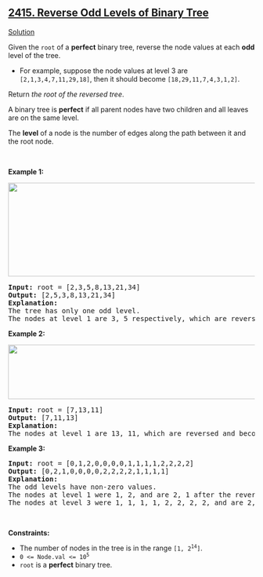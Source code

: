<h2><a href="https://leetcode.com/problems/reverse-odd-levels-of-binary-tree/">2415. Reverse Odd Levels of Binary Tree</a></h2>
<p>
<a href="./reverse_odd_levels_of_binary_tree.cpp">Solution</a>
</p>
<p>Given the <code>root</code> of a <strong>perfect</strong> binary tree, reverse the node values at each <strong>odd</strong> level of the tree.</p>
<ul>
<li>For example, suppose the node values at level 3 are <code>[2,1,3,4,7,11,29,18]</code>, then it should become <code>[18,29,11,7,4,3,1,2]</code>.</li>
</ul>
<p>Return <em>the root of the reversed tree</em>.</p>
<p>A binary tree is <strong>perfect</strong> if all parent nodes have two children and all leaves are on the same level.</p>
<p>The <strong>level</strong> of a node is the number of edges along the path between it and the root node.</p>
<p>&nbsp;</p>
<p><strong>Example 1:</strong></p>
<img alt="" src="https://assets.leetcode.com/uploads/2022/07/28/first_case1.png" style="width: 626px; height: 191px;">
<pre>
<strong>Input:</strong> root = [2,3,5,8,13,21,34]
<strong>Output:</strong> [2,5,3,8,13,21,34]
<strong>Explanation:</strong> 
The tree has only one odd level.
The nodes at level 1 are 3, 5 respectively, which are reversed and become 5, 3.
</pre>
<p><strong>Example 2:</strong></p>
<img alt="" src="https://assets.leetcode.com/uploads/2022/07/28/second_case3.png" style="width: 591px; height: 111px;">
<pre>
<strong>Input:</strong> root = [7,13,11]
<strong>Output:</strong> [7,11,13]
<strong>Explanation:</strong> 
The nodes at level 1 are 13, 11, which are reversed and become 11, 13.
</pre>
<p><strong>Example 3:</strong></p>
<pre>
<strong>Input:</strong> root = [0,1,2,0,0,0,0,1,1,1,1,2,2,2,2]
<strong>Output:</strong> [0,2,1,0,0,0,0,2,2,2,2,1,1,1,1]
<strong>Explanation:</strong> 
The odd levels have non-zero values.
The nodes at level 1 were 1, 2, and are 2, 1 after the reversal.
The nodes at level 3 were 1, 1, 1, 1, 2, 2, 2, 2, and are 2, 2, 2, 2, 1, 1, 1, 1 after the reversal.
</pre>
<p>&nbsp;</p>
<p><strong>Constraints:</strong></p>
<ul>
<li>The number of nodes in the tree is in the range <code>[1, 2<sup>14</sup>]</code>.</li>
<li><code>0 &lt;= Node.val &lt;= 10<sup>5</sup></code></li>
<li><code>root</code> is a <strong>perfect</strong> binary tree.</li>
</ul>
